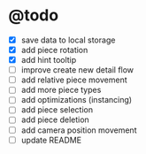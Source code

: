 # @todo

- [x] save data to local storage
- [x] add piece rotation
- [x] add hint tooltip
- [ ] improve create new detail flow
- [ ] add relative piece movement
- [ ] add more piece types
- [ ] add optimizations (instancing)
- [ ] add piece selection
- [ ] add piece deletion
- [ ] add camera position movement
- [ ] update README
